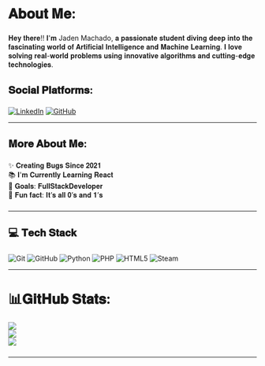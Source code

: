 <h1 align="left">𝐀𝐛𝐨𝐮𝐭 𝐌𝐞:</h1>

###

<p align="left">𝐇𝐞𝐲 𝐭𝐡𝐞𝐫𝐞!! 𝐈'𝐦 Jaden Machado, 𝐚 𝐩𝐚𝐬𝐬𝐢𝐨𝐧𝐚𝐭𝐞 𝐬𝐭𝐮𝐝𝐞𝐧𝐭 𝐝𝐢𝐯𝐢𝐧𝐠 𝐝𝐞𝐞𝐩 𝐢𝐧𝐭𝐨 𝐭𝐡𝐞 𝐟𝐚𝐬𝐜𝐢𝐧𝐚𝐭𝐢𝐧𝐠 𝐰𝐨𝐫𝐥𝐝 𝐨𝐟 𝐀𝐫𝐭𝐢𝐟𝐢𝐜𝐢𝐚𝐥 𝐈𝐧𝐭𝐞𝐥𝐥𝐢𝐠𝐞𝐧𝐜𝐞 𝐚𝐧𝐝 𝐌𝐚𝐜𝐡𝐢𝐧𝐞 𝐋𝐞𝐚𝐫𝐧𝐢𝐧𝐠. 𝐈 𝐥𝐨𝐯𝐞 𝐬𝐨𝐥𝐯𝐢𝐧𝐠 𝐫𝐞𝐚𝐥-𝐰𝐨𝐫𝐥𝐝 𝐩𝐫𝐨𝐛𝐥𝐞𝐦𝐬 𝐮𝐬𝐢𝐧𝐠 𝐢𝐧𝐧𝐨𝐯𝐚𝐭𝐢𝐯𝐞 𝐚𝐥𝐠𝐨𝐫𝐢𝐭𝐡𝐦𝐬 𝐚𝐧𝐝 𝐜𝐮𝐭𝐭𝐢𝐧𝐠-𝐞𝐝𝐠𝐞 𝐭𝐞𝐜𝐡𝐧𝐨𝐥𝐨𝐠𝐢𝐞𝐬.</p>

###

###

<h2 align="left">𝐒𝐨𝐜𝐢𝐚𝐥 𝐏𝐥𝐚𝐭𝐟𝐨𝐫𝐦𝐬:</h2>


###


<p align="left"> <a href="(https://www.linkedin.com/in/jaden-machado-76ba33283/)" target="_blank"><img src="https://img.shields.io/badge/LinkedIn-0A66C2?style=for-the-badge&logo=linkedin&logoColor=white" alt="LinkedIn"/></a> <a href "(https://github.com/Jaden449)" target="_blank"><img src="https://img.shields.io/badge/GitHub-181717?style=for-the-badge&logo=github&logoColor=white" alt="GitHub"/></a> 

---



<h2 align="left">𝐌𝐨𝐫𝐞 𝐀𝐛𝐨𝐮𝐭 𝐌𝐞:</h2>

###

<p align="left">✨ 𝐂𝐫𝐞𝐚𝐭𝐢𝐧𝐠 𝐁𝐮𝐠𝐬 𝐒𝐢𝐧𝐜𝐞 𝟐𝟎𝟐𝟏<br>📚 𝐈'𝐦 𝐂𝐮𝐫𝐫𝐞𝐧𝐭𝐥𝐲 𝐋𝐞𝐚𝐫𝐧𝐢𝐧𝐠 𝐑𝐞𝐚𝐜𝐭<br>🎯 𝐆𝐨𝐚𝐥𝐬: 𝐅𝐮𝐥𝐥𝐒𝐭𝐚𝐜𝐤𝐃𝐞𝐯𝐞𝐥𝐨𝐩𝐞𝐫<br>🎲 𝐅𝐮𝐧 𝐟𝐚𝐜𝐭: 𝐈𝐭’𝐬 𝐚𝐥𝐥 𝟎’𝐬 𝐚𝐧𝐝 𝟏’𝐬</p>

###
---


<h2 align="left">💻 𝐓𝐞𝐜𝐡 𝐒𝐭𝐚𝐜𝐤</h2>

###

![Git](https://img.shields.io/badge/git-%23F05033.svg?style=for-the-badge&logo=git&logoColor=white) ![GitHub](https://img.shields.io/badge/github-%23121011.svg?style=for-the-badge&logo=github&logoColor=white) ![Python](https://img.shields.io/badge/python-3670A0?style=for-the-badge&logo=python&logoColor=ffdd54) ![PHP](https://img.shields.io/badge/php-%23777BB4.svg?style=for-the-badge&logo=php&logoColor=white) ![HTML5](https://img.shields.io/badge/html5-%23E34F26.svg?style=for-the-badge&logo=html5&logoColor=white) ![Steam](https://img.shields.io/badge/steam-%23000000.svg?style=for-the-badge&logo=steam&logoColor=white)

---
###

# 📊𝐆𝐢𝐭𝐇𝐮𝐛 𝐒𝐭𝐚𝐭𝐬:
![](https://github-readme-stats.vercel.app/api?username=Jaden449&theme=dark&hide_border=true&include_all_commits=true&count_private=true)<br/>
![](https://github-readme-streak-stats.herokuapp.com/?user=Jaden449&theme=dark&hide_border=true)<br/>
![](https://github-readme-stats.vercel.app/api/top-langs/?username=Jaden449&theme=dark&hide_border=true&include_all_commits=true&count_private=true&layout=compact)

###
---
